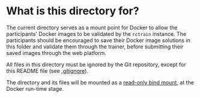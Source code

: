 # What is this directory for?

The current directory serves as a mount point for Docker to allow the participants' Docker images to be validated by the `rctrain` instance. The participants should be encouraged to save their Docker image solutions in this folder and validate them through the trainer, before submitting their saved images through the web platform.

All files in this directory must be ignored by the Git repository, except for this README file (see [.gitignore](.gitignore)).

The directory and its files will be mounted as a [read-only bind mount](https://docs.docker.com/storage/bind-mounts/#use-a-read-only-bind-mount), at the Docker run-time stage.
